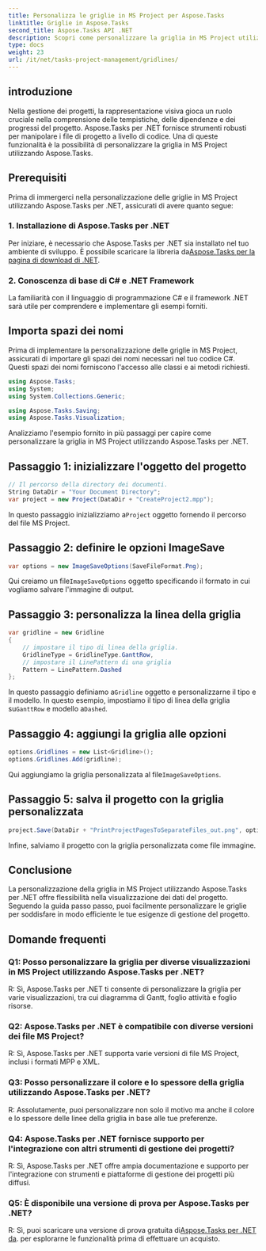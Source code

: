 ```yaml
---
title: Personalizza le griglie in MS Project per Aspose.Tasks
linktitle: Griglie in Aspose.Tasks
second_title: Aspose.Tasks API .NET
description: Scopri come personalizzare la griglia in MS Project utilizzando Aspose.Tasks per .NET. Migliora la visualizzazione e la gestione del tuo progetto con passaggi facili da seguire.
type: docs
weight: 23
url: /it/net/tasks-project-management/gridlines/
---
```

## introduzione

Nella gestione dei progetti, la rappresentazione visiva gioca un ruolo cruciale nella comprensione delle tempistiche, delle dipendenze e dei progressi del progetto. Aspose.Tasks per .NET fornisce strumenti robusti per manipolare i file di progetto a livello di codice. Una di queste funzionalità è la possibilità di personalizzare la griglia in MS Project utilizzando Aspose.Tasks.

## Prerequisiti

Prima di immergerci nella personalizzazione delle griglie in MS Project utilizzando Aspose.Tasks per .NET, assicurati di avere quanto segue:

### 1. Installazione di Aspose.Tasks per .NET

 Per iniziare, è necessario che Aspose.Tasks per .NET sia installato nel tuo ambiente di sviluppo. È possibile scaricare la libreria da[Aspose.Tasks per la pagina di download di .NET](https://releases.aspose.com/tasks/net/).

### 2. Conoscenza di base di C# e .NET Framework

La familiarità con il linguaggio di programmazione C# e il framework .NET sarà utile per comprendere e implementare gli esempi forniti.

## Importa spazi dei nomi

Prima di implementare la personalizzazione delle griglie in MS Project, assicurati di importare gli spazi dei nomi necessari nel tuo codice C#. Questi spazi dei nomi forniscono l'accesso alle classi e ai metodi richiesti.

```csharp
using Aspose.Tasks;
using System;
using System.Collections.Generic;

using Aspose.Tasks.Saving;
using Aspose.Tasks.Visualization;

```

Analizziamo l'esempio fornito in più passaggi per capire come personalizzare la griglia in MS Project utilizzando Aspose.Tasks per .NET.

## Passaggio 1: inizializzare l'oggetto del progetto

```csharp
// Il percorso della directory dei documenti.
String DataDir = "Your Document Directory";
var project = new Project(DataDir + "CreateProject2.mpp");
```

 In questo passaggio inizializziamo a`Project` oggetto fornendo il percorso del file MS Project.

## Passaggio 2: definire le opzioni ImageSave

```csharp
var options = new ImageSaveOptions(SaveFileFormat.Png);
```

 Qui creiamo un file`ImageSaveOptions` oggetto specificando il formato in cui vogliamo salvare l'immagine di output.

## Passaggio 3: personalizza la linea della griglia

```csharp
var gridline = new Gridline
{
	// impostare il tipo di linea della griglia.
	GridlineType = GridlineType.GanttRow, 
	// impostare il LinePattern di una griglia
	Pattern = LinePattern.Dashed
};
```

 In questo passaggio definiamo a`Gridline` oggetto e personalizzarne il tipo e il modello. In questo esempio, impostiamo il tipo di linea della griglia su`GanttRow` e modello a`Dashed`.

## Passaggio 4: aggiungi la griglia alle opzioni

```csharp
options.Gridlines = new List<Gridline>();
options.Gridlines.Add(gridline);
```

 Qui aggiungiamo la griglia personalizzata al file`ImageSaveOptions`.

## Passaggio 5: salva il progetto con la griglia personalizzata

```csharp
project.Save(DataDir + "PrintProjectPagesToSeparateFiles_out.png", options);
```

Infine, salviamo il progetto con la griglia personalizzata come file immagine.

## Conclusione

La personalizzazione della griglia in MS Project utilizzando Aspose.Tasks per .NET offre flessibilità nella visualizzazione dei dati del progetto. Seguendo la guida passo passo, puoi facilmente personalizzare le griglie per soddisfare in modo efficiente le tue esigenze di gestione del progetto.

## Domande frequenti

### Q1: Posso personalizzare la griglia per diverse visualizzazioni in MS Project utilizzando Aspose.Tasks per .NET?

R: Sì, Aspose.Tasks per .NET ti consente di personalizzare la griglia per varie visualizzazioni, tra cui diagramma di Gantt, foglio attività e foglio risorse.

### Q2: Aspose.Tasks per .NET è compatibile con diverse versioni dei file MS Project?

R: Sì, Aspose.Tasks per .NET supporta varie versioni di file MS Project, inclusi i formati MPP e XML.

### Q3: Posso personalizzare il colore e lo spessore della griglia utilizzando Aspose.Tasks per .NET?

R: Assolutamente, puoi personalizzare non solo il motivo ma anche il colore e lo spessore delle linee della griglia in base alle tue preferenze.

### Q4: Aspose.Tasks per .NET fornisce supporto per l'integrazione con altri strumenti di gestione dei progetti?

R: Sì, Aspose.Tasks per .NET offre ampia documentazione e supporto per l'integrazione con strumenti e piattaforme di gestione dei progetti più diffusi.

### Q5: È disponibile una versione di prova per Aspose.Tasks per .NET?

 R: Sì, puoi scaricare una versione di prova gratuita di[Aspose.Tasks per .NET da](https://forum.aspose.com/c/tasks/15). per esplorarne le funzionalità prima di effettuare un acquisto.